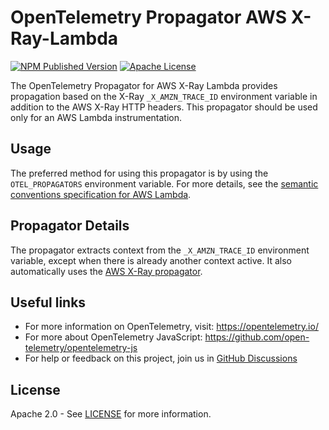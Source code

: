# OpenTelemetry Propagator AWS X-Ray-Lambda

[![NPM Published Version][npm-img]][npm-url]
[![Apache License][license-image]][license-image]

The OpenTelemetry Propagator for AWS X-Ray Lambda provides propagation based on the X-Ray `_X_AMZN_TRACE_ID` environment
variable in addition to the AWS X-Ray HTTP headers. This propagator should be used only for an AWS Lambda instrumentation.

## Usage

The preferred method for using this propagator is by using the `OTEL_PROPAGATORS` environment variable. For more details,
see the [semantic conventions specification for AWS Lambda](https://github.com/open-telemetry/semantic-conventions/blob/main/docs/faas/aws-lambda.md).

## Propagator Details

The propagator extracts context from the `_X_AMZN_TRACE_ID` environment variable, except when there is already another
context active. It also automatically uses the [AWS X-Ray propagator](https://github.com/open-telemetry/opentelemetry-js-contrib/tree/main/propagators/opentelemetry-propagator-aws-xray).

## Useful links

* For more information on OpenTelemetry, visit: <https://opentelemetry.io/>
* For more about OpenTelemetry JavaScript: <https://github.com/open-telemetry/opentelemetry-js>
* For help or feedback on this project, join us in [GitHub Discussions][discussions-url]

## License

Apache 2.0 - See [LICENSE][license-url] for more information.

[discussions-url]: https://github.com/open-telemetry/opentelemetry-js/discussions
[license-url]: https://github.com/open-telemetry/opentelemetry-js/blob/main/LICENSE
[license-image]: https://img.shields.io/badge/license-Apache_2.0-green.svg?style=flat
[npm-url]: https://www.npmjs.com/package/@opentelemetry/propagator-aws-xray
[npm-img]: https://badge.fury.io/js/%40opentelemetry%2Fpropagator-aws-xray.svg
